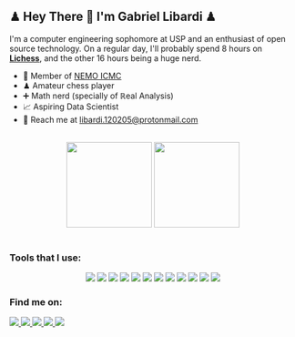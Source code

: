 ## ♟ Hey There 👋 I'm Gabriel Libardi ♟
I'm a computer engineering sophomore at USP and an enthusiast of open source technology. On a regular day, I'll probably spend 8 hours on **[Lichess](https://lichess.org/)**, and the other 16 hours being a huge nerd.

- 📖 Member of [NEMO ICMC](https://drive.google.com/drive/folders/1mRLYE9VW7o9AAj4c-ksb_aRClGwbU3o2)
- ♟ Amateur chess player
- ➕ Math nerd (specially of ℝeal Analysis)
- 📈 Aspiring Data Scientist
- 🤝 Reach me at libardi.120205@protonmail.com   
<br />

<div align="center">
  <img height="150em" src="https://github-readme-stats.vercel.app/api?username=gabriel-libardi&show_icons=true&theme=highcontrast">
  <img height="150em" src="https://github-readme-stats.vercel.app/api/top-langs/?username=gabriel-libardi&layout=compact&theme=highcontrast">
</div>
<br />

### Tools that I use:

<div align="center">
  <img src="https://img.shields.io/badge/GIT-E44C30?style=for-the-badge&logo=git&logoColor=white">
  <img src="https://img.shields.io/badge/github-%23121011.svg?style=for-the-badge&logo=github&logoColor=white">
  <img src="https://img.shields.io/badge/Visual_Studio_Code-0078D4?style=for-the-badge&logo=visual%20studio%20code&logoColor=white">
  <img src="https://img.shields.io/badge/Linux-FCC624?style=for-the-badge&logo=linux&logoColor=black">
  <img src="https://img.shields.io/badge/Ubuntu-E95420?style=for-the-badge&logo=ubuntu&logoColor=white">
  <img src="https://img.shields.io/badge/Tails%20-56347C?&style=for-the-badge&logo=tails&logoColor=white">
  <img src="https://img.shields.io/badge/Android-3DDC84?style=for-the-badge&logo=android&logoColor=white">
  <img src="https://img.shields.io/badge/Python-3776AB?style=for-the-badge&logo=python&logoColor=white">
  <img src="https://img.shields.io/badge/C-00599C?style=for-the-badge&logo=c&logoColor=white">
  <img src="https://img.shields.io/badge/C%2B%2B-00599C?style=for-the-badge&logo=c%2B%2B&logoColor=white">
  <img src="https://img.shields.io/badge/Shell_Script-121011?style=for-the-badge&logo=gnu-bash&logoColor=white">
  <img src="https://img.shields.io/badge/Markdown-000000?style=for-the-badge&logo=markdown&logoColor=white">
 </div>
 
### Find me on:

<div>
  <a href="https://www.linkedin.com/in/gabriel-libardi-37517a232/" target="blank">
    <img src="https://img.shields.io/badge/LinkedIn-0077B5?style=for-the-badge&logo=linkedin&logoColor=white">
  </a>
  <a href="https://stackoverflow.com/users/18224538/gabriel-franceschi-libardi" target="blank">
    <img src="https://img.shields.io/badge/Stack_Overflow-FE7A16?style=for-the-badge&logo=stack-overflow&logoColor=white">
  </a>
  <a href="https://github.com/gabriel-libardi">
    <img src="https://img.shields.io/badge/github-%23121011.svg?style=for-the-badge&logo=github&logoColor=white">
  </a>
  <a href="https://lichess.org/@/RagingLikeABossTA">
    <img src="https://img.shields.io/badge/Lichess-ffc0cb?style=for-the-badge&logo=lichess&logoColor=black">
  </a>
  <a href="https://codeforces.com/profile/embrasamento_algoritmico">
    <img src="https://img.shields.io/badge/Codeforces-FCC624?style=for-the-badge&logo=codeforces&logoColor=black">
  </a>
</div>


  
